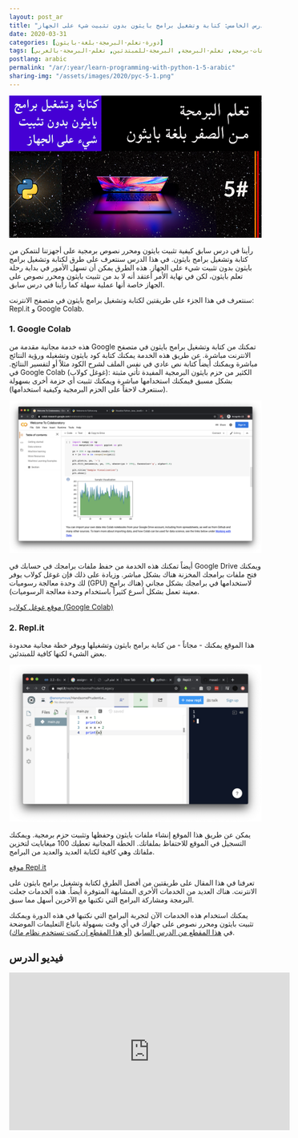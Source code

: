 ```yaml
---
layout: post_ar
title: "تعلم البرمجة بلغة بايثون - الدرس الخامس: كتابة وتشغيل برامج بايثون بدون تثبيت شيء على الجهاز"
date: 2020-03-31
categories: [دورة-تعلم-البرمجة-بلغة-بايثون] 
tags: [بايثون, برمجة, لغات-برمجة, تعلم-البرمجة, البرمجة-للمبتدئين, تعلم-البرمجة-بالعربي]
postlang: arabic 
permalink: "/ar/:year/learn-programming-with-python-1-5-arabic"
sharing-img: "/assets/images/2020/pyc-5-1.png"
---
```




![تعلم البرمجة بلغة بايثون - الدرس الخامس: كتابة وتشغيل برامج بايثون بدون تثبيت شيء على جهازك](/assets/images/2020/pyc-5-1.png)

رأينا في درس سابق كيفية تثبيت بايثون ومحرر نصوص برمجية على أجهزتنا لنتمكن من كتابة وتشغيل برامج بايثون. في هذا الدرس سنتعرف على طرق لكتابة وتشغيل برامج بايثون بدون تثبيت شيء على الجهاز. هذه الطرق يمكن أن تسهل الأمور في بداية رحلة تعلم بايثون، لكن في نهاية الأمر أعتقد أنه لا بد من تثبيت بايثون ومحرر نصوص على الجهاز خاصة أنها عملية سهلة كما رأينا في درس سابق.

سنتعرف في هذا الجزء على طريقتين لكتابة وتشغيل برامج بايثون في متصفح الانترنت: Repl.it و Google Colab.

### 1. Google Colab

هذه خدمة مجانية مقدمة من Google تمكنك من كتابة وتشغيل برامج بايثون في متصفح الانترنت مباشرة. عن طريق هذه الخدمة يمكنك كتابة كود بايثون وتشغيله ورؤية النتائج مباشرة ويمكنك أيضاً كتابة نص عادي في نفس الملف لشرح الكود مثلاً أو لتفسير النتائج. في Google Colab (غوغل كولاب): الكثير من حزم بايثون البرمجية المفيدة تأتي مثبتة بشكل مسبق فيمكنك استخدامها مباشرة ويمكنك تثبيت أي حزمة أخرى بسهولة (سنتعرف لاحقاً على الحزم البرمجية وكيفية استخدامها).

![واجهة Google Colab (غوغل كولاب)](/assets/images/2020/pyc-5-3.png)

أيضاً تمكنك هذه الخدمة من حفظ ملفات برامجك في حسابك في Google Drive ويمكنك فتح ملفات برامجك المخزنة هناك بشكل مباشر. وزيادة على ذلك فإن غوغل كولاب يوفر لك وحدة معالجة رسوميات (GPU) لاستخدامها في برامجك بشكل مجاني (هناك برامج معينة تعمل بشكل أسرع كثيراً باستخدام وحدة معالجة الرسوميات).

[موقع غوغل كولاب (Google Colab)](https://colab.research.google.com/)

### 2. Repl.it

هذا الموقع يمكنك - مجاناً - من كتابة برامج بايثون وتشغيلها ويوفر خطة مجانية محدودة بعض الشيء لكنها كافية للمبتدئين.

![واجهة موقع Repl.it](/assets/images/2020/pyc-5-2.png)

يمكن عن طريق هذا الموقع إنشاء ملفات بايثون وحفظها وتثبيت حزم برمجية. ويمكنك التسجيل في الموقع للاحتفاظ بملفاتك. الخطة المجانية تعطيك 100 ميغابايت لتخزين ملفاتك وهي كافية لكتابة العديد والعديد من البرامج.

[موقع Repl.it](https://repl.it/)

تعرفنا في هذا المقال على طريقتين من أفضل الطرق لكتابة وتشغيل برامج بايثون على الانترنت. هناك العديد من الخدمات الأخرى المشابهة المتوفرة أيضاً. هذه الخدمات جعلت البرمجة ومشاركة البرامج التي تكتبها مع الآخرين أسهل مما سبق.

يمكنك استخدام هذه الخدمات الآن لتجربة البرامج التي نكتبها في هذه الدورة ويمكنك تثبيت بايثون ومحرر نصوص على جهازك في أي وقت بسهولة باتباع التعليمات الموضحة في [هذا المقطع من الدرس السابق](https://www.youtube.com/watch?v=b9du7snWQj4) ([أو هذا المقطع إن كنت تستخدم نظام ماك](https://www.youtube.com/watch?v=xzi5P-GcT20)).

## فيديو الدرس

<iframe width="560" height="315" src="https://www.youtube.com/embed/3cy-tZibpvk" frameborder="0" allow="accelerometer; autoplay; encrypted-media; gyroscope; picture-in-picture" allowfullscreen></iframe>

